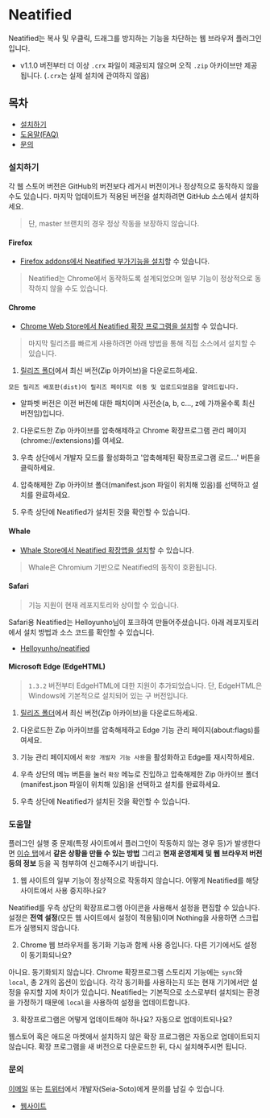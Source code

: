 # Neatified

Neatified는 복사 및 우클릭, 드래그를 방지하는 기능을 차단하는 웹 브라우저 플러그인입니다.

- v1.1.0 버전부터 더 이상 `.crx` 파일이 제공되지 않으며 오직 `.zip` 아카이브만 제공됩니다. (`.crx`는 실제 설치에 관여하지 않음)

## 목차

- [설치하기](#설치하기)
- [도움말(FAQ)](#도움말)
- [문의](#문의)

### 설치하기

각 웹 스토어 버전은 GitHub의 버전보다 레거시 버전이거나 정상적으로 동작하지 않을 수도 있습니다.
마지막 업데이트가 적용된 버전을 설치하려면 GitHub 소스에서 설치하세요.

> 단, master 브랜치의 경우 정상 작동을 보장하지 않습니다.

#### Firefox

* [Firefox addons에서 Neatified 부가기능을 설치](https://addons.mozilla.org/addon/neatified/)할 수 있습니다.

> Neatified는 Chrome에서 동작하도록 설계되었으며 일부 기능이 정상적으로 동작하지 않을 수도 있습니다.

#### Chrome

* [Chrome Web Store에서 Neatified 확장 프로그램을 설치](https://chrome.google.com/webstore/detail/neatified/cpchjdflfeejpegfmghbamllgdpikgaa)할 수 있습니다.

> 마지막 릴리즈를 빠르게 사용하려면 아래 방법을 통해 직접 소스에서 설치할 수 있습니다.

1. [릴리즈 폴더](https://github.com/Seia-Soto/neatified/releases)에서 최신 버전(Zip 아카이브)을 다운로드하세요.

```
모든 릴리즈 배포판(dist)이 릴리즈 페이지로 이동 및 업로드되었음을 알려드립니다.
```

* 알파벳 버전은 이전 버전에 대한 패치이며 사전순(a, b, c..., z에 가까울수록 최신 버전임)입니다.

2. 다운로드한 Zip 아카이브를 압축해제하고 Chrome 확장프로그램 관리 페이지(chrome://extensions)를 여세요.

3. 우측 상단에서 개발자 모드를 활성화하고 '압축해제된 확장프로그램 로드...' 버튼을 클릭하세요.

4. 압축해제한 Zip 아카이브 폴더(manifest.json 파일이 위치해 있음)를 선택하고 설치를 완료하세요.

5. 우측 상단에 Neatified가 설치된 것을 확인할 수 있습니다.

#### Whale

* [Whale Store에서 Neatified 확장앱을 설치](https://store.whale.naver.com/detail/piakhinfpllpilckgolopicmfjgocghc)할 수 있습니다.

> Whale은 Chromium 기반으로 Neatified의 동작이 호환됩니다.

#### Safari

> 기능 지원이 현재 레포지토리와 상이할 수 있습니다.

Safari용 Neatified는 Helloyunho님이 포크하여 만들어주셨습니다.
아래 레포지토리에서 설치 방법과 소스 코드를 확인할 수 있습니다.

- [Helloyunho/neatified](https://github.com/Helloyunho/neatified)

#### Microsoft Edge (EdgeHTML)

> `1.3.2` 버전부터 EdgeHTML에 대한 지원이 추가되었습니다. 단, EdgeHTML은 Windows에 기본적으로 설치되어 있는 구 버전입니다.

1. [릴리즈 폴더](https://github.com/Seia-Soto/neatified/releases)에서 최신 버전(Zip 아카이브)을 다운로드하세요.

2. 다운로드한 Zip 아카이브를 압축해제하고 Edge 기능 관리 페이지(about:flags)를 여세요.

3. 기능 관리 페이지에서 `확장 개발자 기능 사용`을 활성화하고 Edge를 재시작하세요.

4. 우측 상단의 메뉴 버튼을 눌러 `확장` 메뉴로 진입하고 압축해제한 Zip 아카이브 폴더(manifest.json 파일이 위치해 있음)을 선택하고 설치를 완료하세요.

5. 우측 상단에 Neatified가 설치된 것을 확인할 수 있습니다.

### 도움말

플러그인 실행 중 문제(특정 사이트에서 플러그인이 작동하지 않는 경우 등)가 발생한다면 [이슈 탭](https://github.com/Seia-Soto/neatified/issues)에서 **같은 상황을 만들 수 있는 방법** 그리고 **현재 운영체제 및 웹 브라우저 버전 등의 정보** 등을 꼭 첨부하여 신고해주시기 바랍니다.

1. 웹 사이트의 일부 기능이 정상적으로 작동하지 않습니다. 어떻게 Neatified를 해당 사이트에서 사용 중지하나요?

Neatified를 우측 상단의 확장프로그램 아이콘을 사용해서 설정을 편집할 수 있습니다. 설정은 **전역 설정**(모든 웹 사이트에서 설정이 적용됨)이며 Nothing을 사용하면 스크립트가 실행되지 않습니다.

2. Chrome 웹 브라우저를 동기화 기능과 함께 사용 중입니다. 다른 기기에서도 설정이 동기화되나요?

아니요. 동기화되지 않습니다. Chrome 확장프로그램 스토리지 기능에는 `sync`와 `local`, 총 2개의 옵션이 있습니다.
각각 동기화를 사용하는지 또는 현재 기기에서만 설정을 유지할 지에 차이가 있습니다.
Neatified는 기본적으로 소스로부터 설치되는 환경을 가정하기 때문에 `local`을 사용하여 설정을 업데이트합니다.

3. 확장프로그램은 어떻게 업데이트해야 하나요? 자동으로 업데이트되나요?

웹스토어 혹은 애드온 마켓에서 설치하지 않은 확장 프로그램은 자동으로 업데이트되지 않습니다. 확장 프로그램을 새 버전으로 다운로드한 뒤, 다시 설치해주시면 됩니다.

### 문의

[이메일](mailto:seia@outlook.kr) 또는 [트위터](https://twitter.com/equfix)에서 개발자(Seia-Soto)에게 문의를 남길 수 있습니다.

- [웹사이트](https://seia.io)
